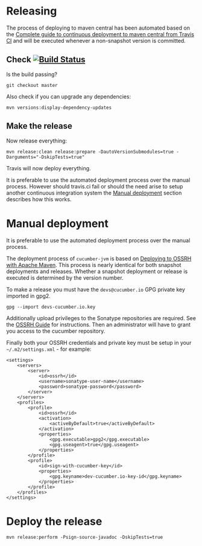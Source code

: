 Releasing
=========

The process of deploying to maven central has been automated based on 
the [Complete guide to continuous deployment to maven central from Travis CI](http://www.debonair.io/post/maven-cd/)
and will be executed whenever a non-snapshot version is committed.

## Check [![Build Status](https://travis-ci.org/cucumber/cucumber-parent.svg?branch=master)](https://travis-ci.org/cucumber/cucumber-parent) ##

Is the build passing?

```
git checkout master
```

Also check if you can upgrade any dependencies:

```
mvn versions:display-dependency-updates
```

## Make the release ##

Now release everything:

```
mvn release:clean release:prepare -DautoVersionSubmodules=true -Darguments="-DskipTests=true"  
```

Travis will now deploy everything.

It is preferable to use the automated deployment process over the manual process. However should travis.ci fail or should the 
need arise to setup another continuous integration system the [Manual deployment](#manual-deployment) section 
describes how this works.

# Manual deployment #

It is preferable to use the automated deployment process over the manual process.

The deployment process of `cucumber-jvm` is based on 
[Deploying to OSSRH with Apache Maven](http://central.sonatype.org/pages/apache-maven.html#deploying-to-ossrh-with-apache-maven-introduction).
This process is nearly identical for both snapshot deployments and releases. Whether a snapshot 
deployment or release is executed is determined by the version number.

To make a release you must have the `devs@cucumber.io` GPG private key imported in gpg2.

```
gpg --import devs-cucumber.io.key
```

Additionally upload privileges to the Sonatype repositories are required. See the 
[OSSRH Guide](http://central.sonatype.org/pages/ossrh-guide.html) for instructions. Then an 
administrator will have to grant you access to the cucumber repository.

Finally both your OSSRH credentials and private key must be setup in your `~/.m2/settings.xml` - 
for example:

```
<settings>
    <servers>
        <server>
            <id>ossrh</id>
            <username>sonatype-user-name</username>
            <password>sonatype-password</password>
        </server>
    </servers>
    <profiles>
        <profile>
            <id>ossrh</id>
            <activation>
                <activeByDefault>true</activeByDefault>
            </activation>
            <properties>
                <gpg.executable>gpg2</gpg.executable>
                <gpg.useagent>true</gpg.useagent>
            </properties>
        </profile>
        <profile>
            <id>sign-with-cucumber-key</id>
            <properties>
                <gpg.keyname>dev-cucumber.io-key-id</gpg.keyname>
            </properties>
        </profile>
    </profiles>
</settings>
```


# Deploy the release #

```
mvn release:perform -Psign-source-javadoc -DskipTests=true
```
